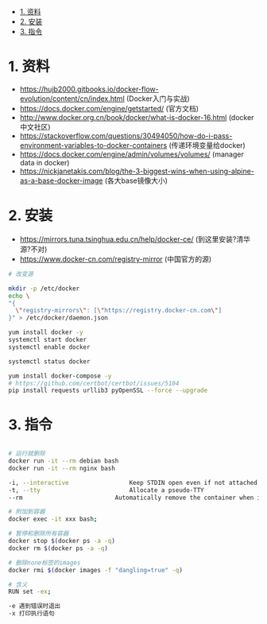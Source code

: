 

<!-- TOC -->

- [1. 资料](#1-资料)
- [2. 安装](#2-安装)
- [3. 指令](#3-指令)

<!-- /TOC -->


# 1. 资料

* https://hujb2000.gitbooks.io/docker-flow-evolution/content/cn/index.html (Docker入门与实战)
* https://docs.docker.com/engine/getstarted/ (官方文档)
* http://www.docker.org.cn/book/docker/what-is-docker-16.html (docker中文社区)
* https://stackoverflow.com/questions/30494050/how-do-i-pass-environment-variables-to-docker-containers (传递环境变量给docker)
* https://docs.docker.com/engine/admin/volumes/volumes/ (manager data in docker)
* https://nickjanetakis.com/blog/the-3-biggest-wins-when-using-alpine-as-a-base-docker-image (各大base镜像大小)


# 2. 安装

* https://mirrors.tuna.tsinghua.edu.cn/help/docker-ce/ (到这里安装?清华源?不对)
* https://www.docker-cn.com/registry-mirror (中国官方的源)


```bash
# 改变源

mkdir -p /etc/docker
echo \
"{
  \"registry-mirrors\": [\"https://registry.docker-cn.com\"]
}" > /etc/docker/daemon.json
```

```bash
yum install docker -y
systemctl start docker
systemctl enable docker

systemctl status docker

yum install docker-compose -y
# https://github.com/certbot/certbot/issues/5104
pip install requests urllib3 pyOpenSSL --force --upgrade

```

# 3. 指令

```bash

# 运行就删除
docker run -it --rm debian bash
docker run -it --rm nginx bash

-i, --interactive                 Keep STDIN open even if not attached
-t, --tty                         Allocate a pseudo-TTY
--rm                          Automatically remove the container when it exits

# 附加到容器
docker exec -it xxx bash;

# 暂停和删除所有容器
docker stop $(docker ps -a -q)
docker rm $(docker ps -a -q)

# 删除none标签的images
docker rmi $(docker images -f "dangling=true" -q)

# 含义
RUN set -ex; 

-e 遇到错误时退出
-x 打印执行语句



```
